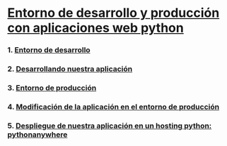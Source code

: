 # [Entorno de desarrollo y producción con aplicaciones web python](https://github.com/PalomaR88/iaw_gestionGN/blob/master/Practica/Practica.md)
### 1. [Entorno de desarrollo](https://github.com/PalomaR88/iaw_gestionGN/blob/master/Practica/Practica.md#tarea-1-entorno-de-desarrollo)
### 2. [Desarrollando nuestra aplicación](https://github.com/PalomaR88/iaw_gestionGN/blob/master/Practica/Practica.md#tarea-2-desarrollando-nuestra-aplicaci%C3%B3n)
### 3. [Entorno de producción](https://github.com/PalomaR88/iaw_gestionGN/blob/master/Practica/Practica.md#tarea-3-entorno-de-producci%C3%B3n)
### 4. [Modificación de la aplicación en el entorno de producción](https://github.com/PalomaR88/iaw_gestionGN/blob/master/Practica/Practica.md#tarea-4-modificaci%C3%B3n-de-la-aplicaci%C3%B3n-en-el-entorno-de-producci%C3%B3n)
### 5. [Despliegue de nuestra aplicación en un hosting python: pythonanywhere](https://github.com/PalomaR88/iaw_gestionGN/blob/master/Practica/Practica.md#tarea-5-despliegue-de-nuestra-aplicaci%C3%B3n-en-un-hosting-python-pythonanywhere)
